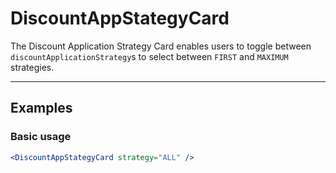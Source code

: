# DiscountAppStategyCard

The Discount Application Strategy Card enables users to toggle between `discountApplicationStrategy`s to select between `FIRST` and `MAXIMUM` strategies.

---

## Examples

### Basic usage

```jsx
<DiscountAppStategyCard strategy="ALL" />
```
